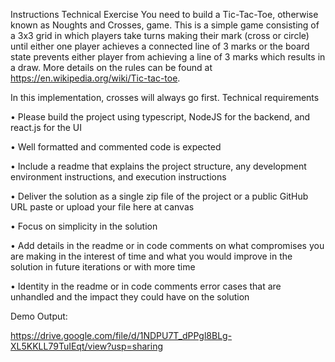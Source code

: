 Instructions
Technical Exercise
You need to build a Tic-Tac-Toe, otherwise known as Noughts and Crosses, game. This is a simple game consisting of a 3x3 grid in which players take turns making their mark (cross or circle) until either one player achieves a connected line of 3 marks or the board state prevents either player from achieving a line of 3 marks which results in a draw. More details on the rules can be found at https://en.wikipedia.org/wiki/Tic-tac-toe. 

In this implementation, crosses will always go first. Technical requirements 

• Please build the project using typescript, NodeJS for the backend, and react.js for the UI 

• Well formatted and commented code is expected 

• Include a readme that explains the project structure, any development environment instructions, and execution instructions 

• Deliver the solution as a single zip file of the project or a public GitHub URL paste or upload your file here at canvas

• Focus on simplicity in the solution 

• Add details in the readme or in code comments on what compromises you are making in the interest of time and what you would improve in the solution in future iterations or with more time 

• Identity in the readme or in code comments error cases that are unhandled and the impact they could have on the solution

Demo Output:

https://drive.google.com/file/d/1NDPU7T_dPPgl8BLg-XL5KKLL79TuIEqt/view?usp=sharing
